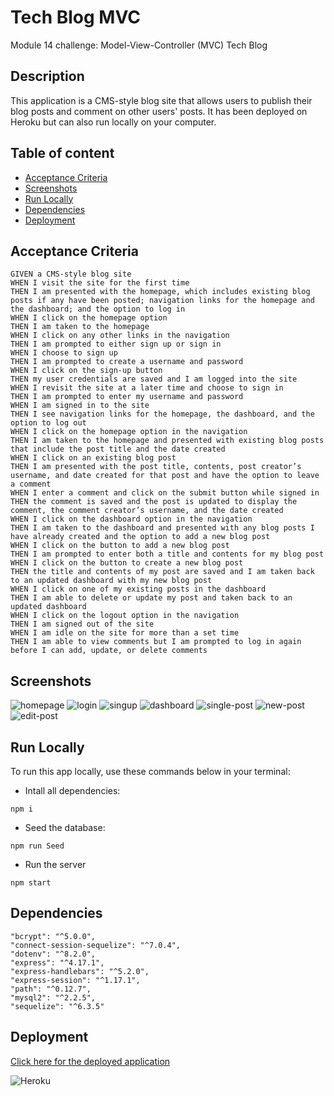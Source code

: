 
# Tech Blog MVC

Module 14 challenge: Model-View-Controller (MVC) Tech Blog

## Description
This application is a CMS-style blog site that allows users to publish their blog posts and comment on other users' posts. It has been deployed on Heroku but can also run locally on your computer.
## Table of content
* [Acceptance Criteria](#acceptance-criteria)
* [Screenshots](#screenshots)
* [Run Locally](#run-locally)
* [Dependencies](#dependencies)
* [Deployment](#deployment)

## Acceptance Criteria
   ```
   GIVEN a CMS-style blog site
   WHEN I visit the site for the first time
   THEN I am presented with the homepage, which includes existing blog posts if any have been posted; navigation links for the homepage and the dashboard; and the option to log in
   WHEN I click on the homepage option
   THEN I am taken to the homepage
   WHEN I click on any other links in the navigation
   THEN I am prompted to either sign up or sign in
   WHEN I choose to sign up
   THEN I am prompted to create a username and password
   WHEN I click on the sign-up button
   THEN my user credentials are saved and I am logged into the site
   WHEN I revisit the site at a later time and choose to sign in
   THEN I am prompted to enter my username and password
   WHEN I am signed in to the site
   THEN I see navigation links for the homepage, the dashboard, and the option to log out
   WHEN I click on the homepage option in the navigation
   THEN I am taken to the homepage and presented with existing blog posts that include the post title and the date created
   WHEN I click on an existing blog post
   THEN I am presented with the post title, contents, post creator’s username, and date created for that post and have the option to leave a comment
   WHEN I enter a comment and click on the submit button while signed in
   THEN the comment is saved and the post is updated to display the comment, the comment creator’s username, and the date created
   WHEN I click on the dashboard option in the navigation
   THEN I am taken to the dashboard and presented with any blog posts I have already created and the option to add a new blog post
   WHEN I click on the button to add a new blog post
   THEN I am prompted to enter both a title and contents for my blog post
   WHEN I click on the button to create a new blog post
   THEN the title and contents of my post are saved and I am taken back to an updated dashboard with my new blog post
   WHEN I click on one of my existing posts in the dashboard
   THEN I am able to delete or update my post and taken back to an updated dashboard
   WHEN I click on the logout option in the navigation
   THEN I am signed out of the site
   WHEN I am idle on the site for more than a set time
   THEN I am able to view comments but I am prompted to log in again before I can add, update, or delete comments
   ```
## Screenshots

![homepage](https://user-images.githubusercontent.com/112605297/226143363-d9931a51-526b-4688-aa5e-30de3abcf3f6.png)
![login](https://user-images.githubusercontent.com/112605297/226143367-0a65a0ad-ca9a-42d6-aca1-866ed2ceca21.png)
![singup](https://user-images.githubusercontent.com/112605297/226143371-4a145c72-980c-4a84-868f-109a544f3cd0.png)
![dashboard](https://user-images.githubusercontent.com/112605297/226143354-57f5420c-06c9-4a67-bbad-7da6e41f2589.png)
![single-post](https://user-images.githubusercontent.com/112605297/226143373-af7846e3-765b-4e2d-8e5c-3e0e7ead13f3.png)
![new-post](https://user-images.githubusercontent.com/112605297/226143432-3bc242ce-d8a6-4406-9e46-4ffb80e7e64c.png)
![edit-post](https://user-images.githubusercontent.com/112605297/226746792-71fb25df-1d00-4fcc-bddd-5b14fcff66d3.png)


## Run Locally

To run this app locally, use these commands below in your terminal:

- Intall all dependencies:
```
npm i
```

- Seed the database:
```
npm run Seed
```

- Run the server
```
npm start 
```
## Dependencies

    "bcrypt": "^5.0.0",
    "connect-session-sequelize": "^7.0.4",
    "dotenv": "^8.2.0",
    "express": "^4.17.1",
    "express-handlebars": "^5.2.0",
    "express-session": "^1.17.1",
    "path": "^0.12.7",
    "mysql2": "^2.2.5",
    "sequelize": "^6.3.5"
    
## Deployment

[Click here for the deployed application](https://tech-blog-mvc-module-14.herokuapp.com/)


![Heroku](https://camo.githubusercontent.com/6979881d5a96b7b18a057083bb8aeb87ba35fc279452e29034c1e1c49ade0636/68747470733a2f2f7777772e6865726f6b7563646e2e636f6d2f6465706c6f792f627574746f6e2e737667)

